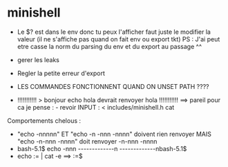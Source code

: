 # minishell

- Le $? est dans le env donc tu peux l'afficher faut juste le modifier la valeur (il ne s'affiche pas quand on fait env ou export tkt)
PS : J'ai peut etre casse la norm du parsing du env et du export au passage ^^

- gerer les leaks

- Regler la petite erreur d'export

- LES COMMANDES FONCTIONNENT QUAND ON UNSET PATH ????

- !!!!!!!!!!! > bonjour echo hola devrait renvoyer hola !!!!!!!!!!!
==> pareil pour ca je pense : - revoir INPUT  : < includes/minishell.h cat 

Comportements chelous :
- "echo -nnnnn" ET "echo -n -nnn -nnnn" doivent rien renvoyer MAIS "echo -n-nnn -nnnn" doit renvoyer -n-nnn -nnnn
- bash-5.1$ echo -nnn -------------n
-------------nbash-5.1$
- echo $:$= | cat -e ==> $:$=$
